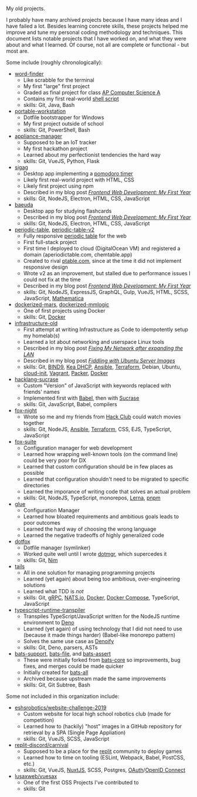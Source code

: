 My old projects.

I probably have many archived projects because I have many ideas and I have failed a lot. Besides learning concrete skills, these projects helped
me improve and tune my personal coding methodology and techniques. This document lists notable projects that I have worked
on, and what they were about and what I learned. Of course, not all are complete or functional - but most are.

Some include (roughly chronologically):

- [word-finder](https://github.com/fox-archives/word-finder)
  - Like scrabble for the terminal
  - My first "large" first project
  - Graded as final project for class [AP Computer Science A](https://apstudents.collegeboard.org/courses/ap-computer-science-a)
  - Contains my first real-world [shell script](https://github.com/fox-archives/word-finder/blob/master/run.sh)
  - skills: Git, Java, Bash
- [portable-workstation](https://github.com/fox-archives/portable-workstation)
  - Dotfile bootstrapper for Windows
  - My first project outside of school
  - skills: Git, PowerShell, Bash
- [appliance-manager](https://github.com/fox-archives/appliance-manager)
  - Supposed to be an IoT tracker
  - My first hackathon project
  - Learned about my perfectionist tendencies the hard way
  - skills: Git, VueJS, Python, Flask
- [sigag](https://github.com/fox-archives/sigag)
  - Desktop app implementing a [pomodoro timer](https://en.wikipedia.org/wiki/Pomodoro_Technique)
  - Likely first real-world project with HTML, CSS
  - Likely first project using npm
  - Described in my blog post [_Frontend Web Development: My First Year_](https://hyperupcall.github.io/blog/posts/front-end-web-dev-a-years-reflection)
  - skills: Git, NodeJS, Electron, HTML, CSS, JavaScript
- [baeuda](https://github.com/fox-archives/baeuda)
  - Desktop app for studying flashcards
  - Described in my blog post [_Frontend Web Development: My First Year_](https://hyperupcall.github.io/blog/posts/front-end-web-dev-a-years-reflection)
  - skills: Git, NodeJS, Electron, HTML, CSS, JavaScript
- [periodic-table](https://github.com/fox-archives/periodic-table), [periodic-table-v2](https://github.com/fox-archives/periodic-table-v2)
  - Fully responsive [periodic table](https://en.wikipedia.org/wiki/Periodic_table) for the web
  - First full-stack project
  - First time I deployed to cloud (DigitalOcean VM) and registered a domain (aperiodictable.com, chemtable.app)
  - Created to rival [ptable.com](https://ptable.com), since at the time it did not implement responsive design
  - Wrote v2 as an improvement, but stalled due to performance issues I could not fix at the time
  - Described in my blog post [_Frontend Web Development: My First Year_](https://hyperupcall.github.io/blog/posts/front-end-web-dev-a-years-reflection)
  - skills: Git, NodeJS, ExpressJS, GraphQL, Gulp, VueJS, HTML, SCSS, JavaScript, [Mathematica](https://www.wolfram.com/mathematica)
- [dockerized-mars](https://github.com/fox-archives/dockerized-mars), [dockerized-mmlogic](https://github.com/fox-archives/dockerized-mmlogic)
  - One of first projects using Docker
  - skills: Git, [Docker](https://www.docker.com)
- [infrastructure-old](https://github.com/fox-archives/infrastructure-old)
  - First attempt at writing Infrastructure as Code to idempotently setup my homelab(s)
  - Learned a lot about networking and userspace Linux tools
  - Described in my blog post [_Fixing My Network after expanding the LAN_](https://hyperupcall.github.io/blog/posts/fixing-my-internal-network)
  - Described in my blog post [_Fiddling with Ubuntu Server Images_](https://hyperupcall.github.io/blog/posts/fiddling-with-ubuntu-server-images)
  - skills: Git, [BIND9](https://www.isc.org/bind), [Kea DHCP](https://www.isc.org/kea), [Ansible](https://www.ansible.com), [Terraform](https://www.terraform.io), Debian, Ubuntu, [cloud-init](https://cloud-init.io), [Vagrant](https://www.vagrantup.com), [Packer](https://www.packer.io), [Docker](https://www.docker.com)
- [hacklang-sucrase](https://github.com/fox-archives/hacklang-sucrase)
  - Custom "Version" of JavaScript with keywords replaced with friends' names
  - Implemented first with [Babel](https://github.com/babel/babel), then with [Sucrase](https://github.com/alangpierce/sucrase)
  - skills: Git, JavaScript, Babel, compilers
- [fox-night](https://github.com/fox-archives/fox-night)
  - Wrote so me and my friends from [Hack Club](https://hackclub.com) could watch movies together
  - skills: Git, NodeJS, [Ansible](https://www.ansible.com), [Terraform](https://www.terraform.io), CSS, EJS, TypeScript, JavaScript
- [fox-suite](https://github.com/fox-archives/fox-suite)
  - Configuration manager for web development
  - Learned how wrapping well-known tools (on the command line) could be very poor for DX
  - Learned that custom configuration should be in few places as possible
  - Learned that configuration shouldn't need to be migrated to specific directories
  - Learned the imporance of writing code that solves an actual problem
  - skills: Git, NodeJS, TypeScript, monorepos, [Lerna](https://github.com/lerna/lerna), [pnpm](https://github.com/pnpm/pnpm)
- [glue](https://github.com/fox-archives/glue)
  - Configuration Manager
  - Learned how bloated requirements and ambitious goals leads to poor outcomes
  - Learned the hard way of choosing the wrong language
  - Learned the negative tradeoffs of highly generalized code
- [dotfox](https://github.com/fox-archives/dotfox)
  - Dotfile manager (symlinker)
  - Worked quite well until I wrote [dotmgr](https://github.com/hyperupcall/dotmgr), which supercedes it
  - skills: Git, [Nim](https://github.com/nim-lang/Nim)
- [tails](https://github.com/fox-archives/tails)
  - All in one solution for managing programming projects
  - Learned (yet again) about being too ambitious, over-engineering solutions
  - Learned what TDD is _not_
  - skills: Git, [gRPC](https://grpc.io), [NATS.io](https://nats.io), [Docker](https://www.docker.com), [Docker Compose](https://docs.docker.com/compose), TypeScript, JavaScript
- [typescript-runtime-transpiler](https://github.com/fox-archives/typescript-runtime-transpiler)
  - Transpiles TypeScript/JavaScript written for the NodeJS runtime environment to [Deno](https://deno.com)
  - Learned (yet again) of using technology that I did not need to use (because it made things harder) (Babel-like monorepo pattern)
  - Solves the same use case as [Denoify](https://github.com/garronej/denoify)
  - skills: Git, Deno, parsers, ASTs
- [bats-support](https://github.com/fox-archives/bats-support), [bats-file](https://github.com/fox-archives/bats-file), and [bats-assert](https://github.com/fox-archives/bats-assert)
  - These were initially forked from [bats-core](https://github.com/bats-core) so improvements, bug fixes, and merges could be made quicker
  - Initially created for [bats-all](https://github.com/bash-bastion/bats-all)
  - Archived because upstream made the same improvements
  - skills: Git, Git Subtree, Bash

Some not included in this organization include:

- [eshsrobotics/website-challenge-2019](https://github.com/eshsrobotics/website-challenge-2019)
  - Custom website for local high school robotics club (made for competition)
  - Learned how to (hackily) "host" images in a GitHub repository for retrieval by a SPA (Single Page Appliation)
  - skills: Git, VueJS, SCSS, JavaScript
- [replit-discord/carnival](https://github.com/replit-discord/carnival)
  - Supposed to be a place for the [replit](https://replit.com) community to deploy games
  - Learned how to time on tooling (ESLint, Webpack, Babel, PostCSS, etc.)
  - skills: Git, VueJS, [NuxtJS](https://nuxt.com), SCSS, Postgres, [OAuth](https://oauth.net)/[OpenID Connect](https://openid.net/connect)
- [lusaxweb/vuesax](https://github.com/lusaxweb/vuesax)
  - One of the first OSS Projects I've contributed to
  - skills: Git
